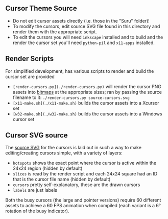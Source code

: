 ## Cursor Theme Source

- Do not edit cursor assets directly (i.e. those in the "Suru" folder)! 
- To modify the cursors, edit source SVG file found in this directory and render them with the appropriate script.
- To edit the cursors you will need `inkscape` installed and to build and the render the cursor set you'll need `python-pil` and `x11-apps` installed.

## Render Scripts

For simplified development, has various scripts to render and build the cursor set are provided

 - `[render-cursors.py](./render-cursors.py)` will render the cursor PNG assets into [bitmaps](./bitmaps) at the appropriate sizes; ran by passing the source filename to it: `./render-cursors.py source-cursors.svg`
 - `[x11-make.sh](./x11-make.sh)` builds the cursor assets into a Xcursor set
 - `[w32-make.sh](./w32-make.sh)` builds the cursor assets into a Windows cursor set

## Cursor SVG source

The [source SVG](./source-cursors.svg) for the cursors is laid out in such a way to make editing/creating cursors simple, with a variety of layers:

 - `hotspots` shows the exact point where the cursor is active within the 24x24 region (hidden by default)
 - `slices` is read by the render script and each 24x24 square had an ID that is the cursor file name (hidden by default)
 - `cursors` pretty self-explanatory, these are the drawn cursors
 - `labels` are just labels

Both the busy cursors (the large and pointer versions) require 60 different assets to achieve a 60 FPS animation when compiled (each variant is a 6&deg; rotation of the busy indicator).